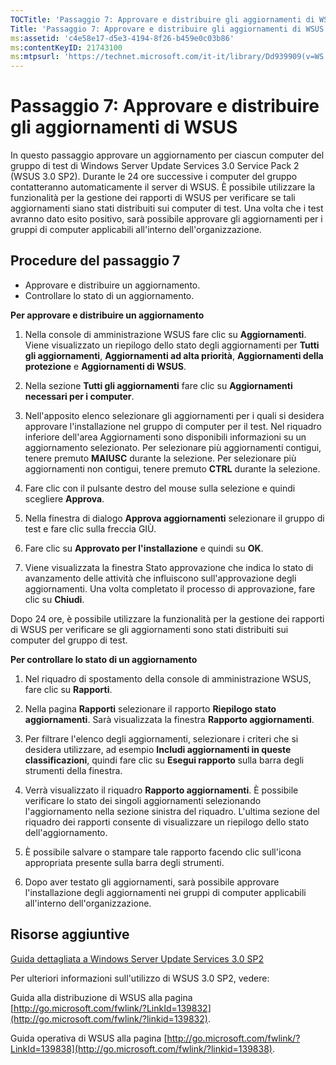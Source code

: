 ```yaml
---
TOCTitle: 'Passaggio 7: Approvare e distribuire gli aggiornamenti di WSUS'
Title: 'Passaggio 7: Approvare e distribuire gli aggiornamenti di WSUS'
ms:assetid: 'c4e58e17-d5e3-4194-8f26-b459e0c03b86'
ms:contentKeyID: 21743100
ms:mtpsurl: 'https://technet.microsoft.com/it-it/library/Dd939909(v=WS.10)'
---
```


Passaggio 7: Approvare e distribuire gli aggiornamenti di WSUS
==============================================================

In questo passaggio approvare un aggiornamento per ciascun computer del gruppo di test di Windows Server Update Services 3.0 Service Pack 2 (WSUS 3.0 SP2). Durante le 24 ore successive i computer del gruppo contatteranno automaticamente il server di WSUS. È possibile utilizzare la funzionalità per la gestione dei rapporti di WSUS per verificare se tali aggiornamenti siano stati distribuiti sui computer di test. Una volta che i test avranno dato esito positivo, sarà possibile approvare gli aggiornamenti per i gruppi di computer applicabili all'interno dell'organizzazione.

Procedure del passaggio 7
-------------------------

-   Approvare e distribuire un aggiornamento.
-   Controllare lo stato di un aggiornamento.

**Per approvare e distribuire un aggiornamento**
1.  Nella console di amministrazione WSUS fare clic su **Aggiornamenti**. Viene visualizzato un riepilogo dello stato degli aggiornamenti per **Tutti gli aggiornamenti**, **Aggiornamenti ad alta priorità**, **Aggiornamenti della protezione** e **Aggiornamenti di WSUS**.

2.  Nella sezione **Tutti gli aggiornamenti** fare clic su **Aggiornamenti necessari per i computer**.

3.  Nell'apposito elenco selezionare gli aggiornamenti per i quali si desidera approvare l'installazione nel gruppo di computer per il test. Nel riquadro inferiore dell'area Aggiornamenti sono disponibili informazioni su un aggiornamento selezionato. Per selezionare più aggiornamenti contigui, tenere premuto **MAIUSC** durante la selezione. Per selezionare più aggiornamenti non contigui, tenere premuto **CTRL** durante la selezione.

4.  Fare clic con il pulsante destro del mouse sulla selezione e quindi scegliere **Approva**.

5.  Nella finestra di dialogo **Approva aggiornamenti** selezionare il gruppo di test e fare clic sulla freccia GIÙ.

6.  Fare clic su **Approvato per l'installazione** e quindi su **OK**.

7.  Viene visualizzata la finestra Stato approvazione che indica lo stato di avanzamento delle attività che influiscono sull'approvazione degli aggiornamenti. Una volta completato il processo di approvazione, fare clic su **Chiudi**.

Dopo 24 ore, è possibile utilizzare la funzionalità per la gestione dei rapporti di WSUS per verificare se gli aggiornamenti sono stati distribuiti sui computer del gruppo di test.

**Per controllare lo stato di un aggiornamento**
1.  Nel riquadro di spostamento della console di amministrazione WSUS, fare clic su **Rapporti**.

2.  Nella pagina **Rapporti** selezionare il rapporto **Riepilogo stato aggiornamenti**. Sarà visualizzata la finestra **Rapporto aggiornamenti**.

3.  Per filtrare l'elenco degli aggiornamenti, selezionare i criteri che si desidera utilizzare, ad esempio **Includi aggiornamenti in queste classificazioni**, quindi fare clic su **Esegui rapporto** sulla barra degli strumenti della finestra.

4.  Verrà visualizzato il riquadro **Rapporto aggiornamenti**. È possibile verificare lo stato dei singoli aggiornamenti selezionando l'aggiornamento nella sezione sinistra del riquadro. L'ultima sezione del riquadro dei rapporti consente di visualizzare un riepilogo dello stato dell'aggiornamento.

5.  È possibile salvare o stampare tale rapporto facendo clic sull'icona appropriata presente sulla barra degli strumenti.

6.  Dopo aver testato gli aggiornamenti, sarà possibile approvare l'installazione degli aggiornamenti nei gruppi di computer applicabili all'interno dell'organizzazione.

Risorse aggiuntive
------------------

[Guida dettagliata a Windows Server Update Services 3.0 SP2](https://technet.microsoft.com/4b504edc-93b3-45b0-a7e8-d0107f1a4442)

Per ulteriori informazioni sull'utilizzo di WSUS 3.0 SP2, vedere:

Guida alla distribuzione di WSUS alla pagina [http://go.microsoft.com/fwlink/?LinkId=139832](http://go.microsoft.com/fwlink/?linkid=139832).

Guida operativa di WSUS alla pagina [http://go.microsoft.com/fwlink/?LinkId=139838](http://go.microsoft.com/fwlink/?linkid=139838).
